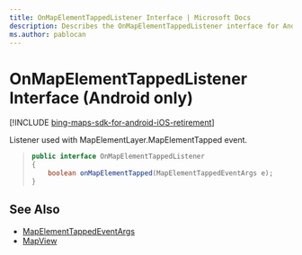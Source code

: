 ```yaml
---
title: OnMapElementTappedListener Interface | Microsoft Docs
description: Describes the OnMapElementTappedListener interface for Android and provides the MapElementTappedEventArgs and MapView references.
ms.author: pablocan
---
```


# OnMapElementTappedListener Interface (Android only)

[!INCLUDE [bing-maps-sdk-for-android-iOS-retirement](../../../includes/bing-maps-sdk-for-android-iOS-retirement.md)]

Listener used with MapElementLayer.MapElementTapped event.

>```java
> public interface OnMapElementTappedListener
> {
>     boolean onMapElementTapped(MapElementTappedEventArgs e);
> }
>```

## See Also

* [MapElementTappedEventArgs](MapElementTappedEventArgs-class.md)
* [MapView](../MapView-class.md)
